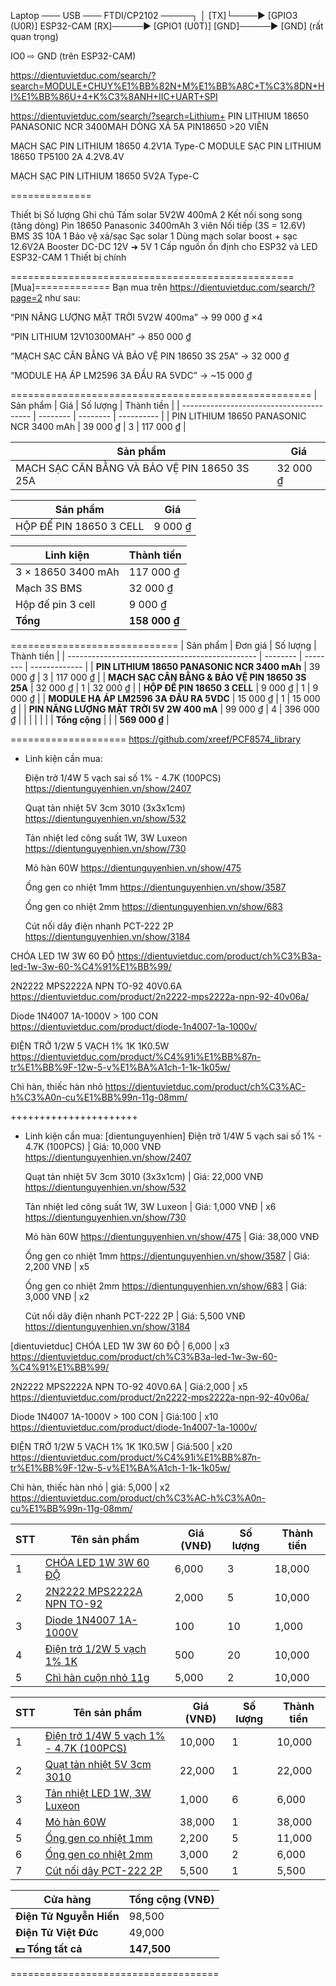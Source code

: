 Laptop ─── USB ─── FTDI/CP2102 ─────┐
│
[TX]└────▶ [GPIO3 (U0R)] ESP32-CAM
[RX]─────▶ [GPIO1 (U0T)]
[GND]─────▶ [GND] (rất quan trọng)

IO0 ⇨ GND (trên ESP32-CAM)

https://dientuvietduc.com/search/?search=MODULE+CHUY%E1%BB%82N+M%E1%BB%A8C+T%C3%8DN+HI%E1%BB%86U+4+K%C3%8ANH+IIC+UART+SPI

https://dientuvietduc.com/search/?search=Lithium+
PIN LITHIUM 18650 PANASONIC NCR 3400MAH DÒNG XẢ 5A PIN18650 >20 VIÊN

MẠCH SẠC PIN LITHIUM 18650 4.2V1A Type-C
MODULE SẠC PIN LITHIUM 18650 TP5100 2A 4.2V8.4V

MẠCH SẠC PIN LITHIUM 18650 5V2A Type-C

==============

Thiết bị Số lượng Ghi chú
Tấm solar 5V2W 400mA 2 Kết nối song song (tăng dòng)
Pin 18650 Panasonic 3400mAh 3 viên Nối tiếp (3S = 12.6V)
BMS 3S 10A 1 Bảo vệ xả/sạc
Sạc solar 1 Dùng mạch solar boost + sạc 12.6V2A
Booster DC-DC 12V ➜ 5V 1 Cấp nguồn ổn định cho ESP32 và LED
ESP32-CAM 1 Thiết bị chính

=================================================[Mua]=============
Bạn mua trên https://dientuvietduc.com/search/?page=2 như sau:

“PIN NĂNG LƯỢNG MẶT TRỜI 5V2W 400ma” → 99 000 ₫ ×4

“PIN LITHIUM 12V10300MAH” → 850 000 ₫

“MẠCH SẠC CÂN BẰNG VÀ BẢO VỆ PIN 18650 3S 25A” → 32 000 ₫

“MODULE HẠ ÁP LM2596 3A ĐẦU RA 5VDC” → ~15 000 ₫

====================================================
| Sản phẩm | Giá | Số lượng | Thành tiền |
| ---------------------------------------- | -------- | -------- | ---------- |
| PIN LITHIUM 18650 PANASONIC NCR 3400 mAh | 39 000 ₫ | 3 | 117 000 ₫ |

| Sản phẩm                                     | Giá      |
| -------------------------------------------- | -------- |
| MẠCH SẠC CÂN BẰNG VÀ BẢO VỆ PIN 18650 3S 25A | 32 000 ₫ |

| Sản phẩm                | Giá     |
| ----------------------- | ------- |
| HỘP ĐẾ PIN 18650 3 CELL | 9 000 ₫ |

| Linh kiện          | Thành tiền    |
| ------------------ | ------------- |
| 3 × 18650 3400 mAh | 117 000 ₫     |
| Mạch 3S BMS        | 32 000 ₫      |
| Hộp đế pin 3 cell  | 9 000 ₫       |
| **Tổng**           | **158 000 ₫** |

=============================
| Sản phẩm | Đơn giá | Số lượng | Thành tiền |
| ----------------------------------------------- | -------- | -------- | ------------- |
| **PIN LITHIUM 18650 PANASONIC NCR 3400 mAh** | 39 000 ₫ | 3 | 117 000 ₫ |
| **MẠCH SẠC CÂN BẰNG & BẢO VỆ PIN 18650 3S 25A** | 32 000 ₫ | 1 | 32 000 ₫ |
| **HỘP ĐẾ PIN 18650 3 CELL** | 9 000 ₫ | 1 | 9 000 ₫ |
| **MODULE HẠ ÁP LM2596 3A ĐẦU RA 5VDC** | 15 000 ₫ | 1 | 15 000 ₫ |
| **PIN NĂNG LƯỢNG MẶT TRỜI 5V 2W 400 mA** | 99 000 ₫ | 4 | 396 000 ₫ |
| | | | |
| **Tổng cộng** | | | **569 000 ₫** |

====================
https://github.com/xreef/PCF8574_library

- Linh kiện cần mua:

  Điện trở 1/4W 5 vạch sai số 1% - 4.7K (100PCS)
  https://dientunguyenhien.vn/show/2407

  Quạt tản nhiệt 5V 3cm 3010 (3x3x1cm)
  https://dientunguyenhien.vn/show/532

  Tản nhiệt led công suất 1W, 3W Luxeon
  https://dientunguyenhien.vn/show/730

  Mỏ hàn 60W
  https://dientunguyenhien.vn/show/475

  Ống gen co nhiệt 1mm
  https://dientunguyenhien.vn/show/3587

  Ống gen co nhiệt 2mm
  https://dientunguyenhien.vn/show/683

  Cút nối dây điện nhanh PCT-222 2P
  https://dientunguyenhien.vn/show/3184

CHÓA LED 1W 3W 60 ĐỘ
https://dientuvietduc.com/product/ch%C3%B3a-led-1w-3w-60-%C4%91%E1%BB%99/

2N2222 MPS2222A NPN TO-92 40V0.6A
https://dientuvietduc.com/product/2n2222-mps2222a-npn-92-40v06a/

Diode 1N4007 1A-1000V > 100 CON
https://dientuvietduc.com/product/diode-1n4007-1a-1000v/

ĐIỆN TRỞ 1/2W 5 VẠCH 1% 1K 1K0.5W
https://dientuvietduc.com/product/%C4%91i%E1%BB%87n-tr%E1%BB%9F-12w-5-v%E1%BA%A1ch-1-1k-1k05w/

Chì hàn, thiếc hàn nhỏ
https://dientuvietduc.com/product/ch%C3%AC-h%C3%A0n-cu%E1%BB%99n-11g-08mm/

++++++++++++++++++++++

- Linh kiện cần mua:
  [dientunguyenhien]
  Điện trở 1/4W 5 vạch sai số 1% - 4.7K (100PCS) | Giá: 10,000 VNĐ
  https://dientunguyenhien.vn/show/2407

  Quạt tản nhiệt 5V 3cm 3010 (3x3x1cm) | Giá: 22,000 VNĐ
  https://dientunguyenhien.vn/show/532

  Tản nhiệt led công suất 1W, 3W Luxeon | Giá: 1,000 VNĐ | x6
  https://dientunguyenhien.vn/show/730

  Mỏ hàn 60W
  https://dientunguyenhien.vn/show/475 | Giá: 38,000 VNĐ

  Ống gen co nhiệt 1mm
  https://dientunguyenhien.vn/show/3587 | Giá: 2,200 VNĐ | x5

  Ống gen co nhiệt 2mm
  https://dientunguyenhien.vn/show/683 | Giá: 3,000 VNĐ | x2

  Cút nối dây điện nhanh PCT-222 2P | Giá: 5,500 VNĐ
  https://dientunguyenhien.vn/show/3184

[dientuvietduc]
CHÓA LED 1W 3W 60 ĐỘ | 6,000 | x3
https://dientuvietduc.com/product/ch%C3%B3a-led-1w-3w-60-%C4%91%E1%BB%99/

2N2222 MPS2222A NPN TO-92 40V0.6A | Giá:2,000 | x5
https://dientuvietduc.com/product/2n2222-mps2222a-npn-92-40v06a/

Diode 1N4007 1A-1000V > 100 CON | Giá:100 | x10
https://dientuvietduc.com/product/diode-1n4007-1a-1000v/

ĐIỆN TRỞ 1/2W 5 VẠCH 1% 1K 1K0.5W | Giá:500 | x20
https://dientuvietduc.com/product/%C4%91i%E1%BB%87n-tr%E1%BB%9F-12w-5-v%E1%BA%A1ch-1-1k-1k05w/

Chì hàn, thiếc hàn nhỏ | giá: 5,000 | x2
https://dientuvietduc.com/product/ch%C3%AC-h%C3%A0n-cu%E1%BB%99n-11g-08mm/

| STT | Tên sản phẩm                                                                                                                 | Giá (VNĐ) | Số lượng | Thành tiền |
| --- | ---------------------------------------------------------------------------------------------------------------------------- | --------- | -------- | ---------- |
| 1   | [CHÓA LED 1W 3W 60 ĐỘ](https://dientuvietduc.com/product/ch%C3%B3a-led-1w-3w-60-%C4%91%E1%BB%99/)                            | 6,000     | 3        | 18,000     |
| 2   | [2N2222 MPS2222A NPN TO-92](https://dientuvietduc.com/product/2n2222-mps2222a-npn-92-40v06a/)                                | 2,000     | 5        | 10,000     |
| 3   | [Diode 1N4007 1A-1000V](https://dientuvietduc.com/product/diode-1n4007-1a-1000v/)                                            | 100       | 10       | 1,000      |
| 4   | [Điện trở 1/2W 5 vạch 1% 1K](https://dientuvietduc.com/product/%C4%91i%E1%BB%87n-tr%E1%BB%9F-12w-5-v%E1%BA%A1ch-1-1k-1k05w/) | 500       | 20       | 10,000     |
| 5   | [Chì hàn cuộn nhỏ 11g](https://dientuvietduc.com/product/ch%C3%AC-h%C3%A0n-cu%E1%BB%99n-11g-08mm/)                           | 5,000     | 2        | 10,000     |

| STT | Tên sản phẩm                                                                     | Giá (VNĐ) | Số lượng | Thành tiền |
| --- | -------------------------------------------------------------------------------- | --------- | -------- | ---------- |
| 1   | [Điện trở 1/4W 5 vạch 1% - 4.7K (100PCS)](https://dientunguyenhien.vn/show/2407) | 10,000    | 1        | 10,000     |
| 2   | [Quạt tản nhiệt 5V 3cm 3010](https://dientunguyenhien.vn/show/532)               | 22,000    | 1        | 22,000     |
| 3   | [Tản nhiệt LED 1W, 3W Luxeon](https://dientunguyenhien.vn/show/730)              | 1,000     | 6        | 6,000      |
| 4   | [Mỏ hàn 60W](https://dientunguyenhien.vn/show/475)                               | 38,000    | 1        | 38,000     |
| 5   | [Ống gen co nhiệt 1mm](https://dientunguyenhien.vn/show/3587)                    | 2,200     | 5        | 11,000     |
| 6   | [Ống gen co nhiệt 2mm](https://dientunguyenhien.vn/show/683)                     | 3,000     | 2        | 6,000      |
| 7   | [Cút nối dây PCT-222 2P](https://dientunguyenhien.vn/show/3184)                  | 5,500     | 1        | 5,500      |

| Cửa hàng                | Tổng cộng (VNĐ) |
| ----------------------- | --------------- |
| **Điện Tử Nguyễn Hiền** | 98,500          |
| **Điện Tử Việt Đức**    | 49,000          |
| **💵 Tổng tất cả**      | **147,500**     |

====================================





















